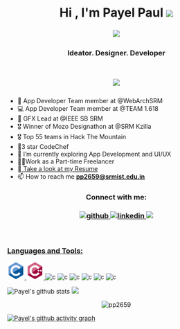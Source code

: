 <h1 align="center"> 
Hi , I'm Payel Paul </i> </a>
<img src="https://media4.giphy.com/media/f0ZbMyENLt50v1j4Ql/giphy.gif?cid=ecf05e47128dzy7h5sxq21s6eqwarx5nebsk7ezq0djcswqp&rid=giphy.gif&ct=g" width="150"></h1>

<h3 align="center"><img src="https://komarev.com/ghpvc/?username= pp2659"/>
<br>
<h3 align="center"> Ideator. Designer. Developer</h3>
<h1 align="center"> <img src="https://media1.giphy.com/media/UtnxCnjWAOL1J6TNUR/giphy.gif?cid=ecf05e47kyft1q79nqnvjup6oe4zsqubtfn8jafwtk7j2g4m&rid=giphy.gif&ct=g" width="250"></h1>


- 📱 App Developer Team member at @WebArchSRM
- 💻  App Developer Team member at @TEAM 1.618
- 🎨 GFX Lead at @IEEE SB SRM
- 🎖 Winner of Mozo Designathon at @SRM Kzilla
- 🎖 Top 55 teams in Hack The Mountain
- 🌟3 star CodeChef
- 🌱 I’m currently exploring App Development and UI/UX
- 👩‍💻Work as a Part-time Freelancer 
-  📑<a href="https://drive.google.com/file/d/1_Bng5lsnIdQOJHJYDhbC0zMg-8oYejWd/view?usp=sharing"> Take a look at my Resume </i> </a>
- 📫 How to reach me **pp2659@srmist.edu.in**
<h3 align="center">Connect with me:</h3>

<h3 align="center"> <a href="https://github.com/pp2659" target="_blank">
<img src=https://img.shields.io/badge/github-%2324292e.svg?&style=for-the-badge&logo=github&logoColor=white alt=github style="margin-bottom: 5px;" />
</a>
 <a href="https://www.linkedin.com/in/payel-paul-1433271a0/" target="_blank">
<img src=https://img.shields.io/badge/linkedin-%231E77B5.svg?&style=for-the-badge&logo=linkedin&logoColor=white alt=linkedin style="margin-bottom: 5px;" />
</a>
<a href = "https://payelpaul6589.wixsite.com/website">
<img src="https://img.shields.io/badge/Portfolio-FF0000?style=for-the-badge&logoColor=white" />

</h3>

<br/>


<h3 align="left">Languages and Tools:</h3>
<p align="left"> <a href="https://www.cprogramming.com/" target="_blank"> <img src="https://raw.githubusercontent.com/devicons/devicon/master/icons/c/c-original.svg" alt="c" width="40" height="40"/> </a> <a href="https://www.w3schools.com/cpp/" target="_blank"> <img src="https://raw.githubusercontent.com/devicons/devicon/master/icons/cplusplus/cplusplus-original.svg" alt="cplusplus" width="40" height="40"/> </a>  
<img src="https://cdn.jsdelivr.net/gh/devicons/devicon/icons/flutter/flutter-original.svg" alt="c" width="40" height="40"/>
<img src="https://cdn.jsdelivr.net/gh/devicons/devicon/icons/firebase/firebase-plain.svg" alt="c" width="40" height="40"/>
<img src="https://cdn.jsdelivr.net/gh/devicons/devicon/icons/python/python-original.svg" alt="c" width="40" height="40"/>
<img src="https://upload.wikimedia.org/wikipedia/commons/thumb/a/af/Adobe_Photoshop_CC_icon.svg/1200px-Adobe_Photoshop_CC_icon.svg.png" alt="c" width="40" height="40" />
<img src="https://cdn.jsdelivr.net/gh/devicons/devicon/icons/illustrator/illustrator-plain.svg" alt="c" width="40" height="40"/>
<img src="https://cdn.jsdelivr.net/gh/devicons/devicon/icons/figma/figma-original.svg" alt="c" width="40" height="40"/>

 </p>
 

![Payel's github stats](https://github-readme-stats.vercel.app/api?username=pp2659&show_icons=true&theme=tokyonight&count_private=true)
<img src='https://github-readme-stats.vercel.app/api/top-langs/?username=pp2659&theme=tokyonight&hide_langs_below=4&layout=compact'/>  
<p align="center"> 
<img length="350" src="https://github-readme-streak-stats.herokuapp.com/?user=pp2659&theme=tokyonight" alt="pp2659" /> 

</p>


[![Payel's github activity graph](https://activity-graph.herokuapp.com/graph?username=pp2659&theme=react-dark)](https://github.com/pp2659/github-readme-activity-graph)
